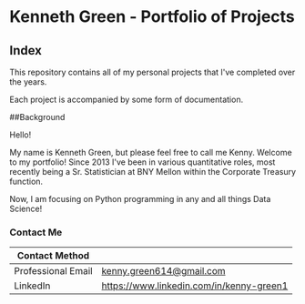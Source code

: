 # Kenneth Green - Portfolio of Projects

## Index

This repository contains all of my personal projects that I've completed over the years.

Each project is accompanied by some form of documentation. 

##Background

Hello!

My name is Kenneth Green, but please feel free to call me Kenny. Welcome to my portfolio! Since 2013 I've been in various quantitative roles, most recently being a Sr. Statistician at BNY Mellon within the Corporate Treasury function.

Now, I am focusing on Python programming in any and all things Data Science!

### Contact Me

| Contact Method |  |
| --- | --- |
| Professional Email | kenny.green614@gmail.com |
| LinkedIn | https://www.linkedin.com/in/kenny-green1  |
